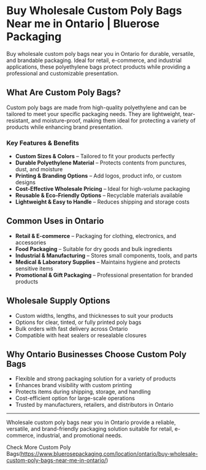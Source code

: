 # Buy Wholesale Custom Poly Bags Near me in Ontario | Bluerose Packaging

Buy wholesale custom poly bags near you in Ontario for durable, versatile, and brandable packaging. Ideal for retail, e-commerce, and industrial applications, these polyethylene bags protect products while providing a professional and customizable presentation.

## What Are Custom Poly Bags?  

Custom poly bags are made from high-quality polyethylene and can be tailored to meet your specific packaging needs. They are lightweight, tear-resistant, and moisture-proof, making them ideal for protecting a variety of products while enhancing brand presentation.  

### Key Features & Benefits  

- **Custom Sizes & Colors** – Tailored to fit your products perfectly  
- **Durable Polyethylene Material** – Protects contents from punctures, dust, and moisture  
- **Printing & Branding Options** – Add logos, product info, or custom designs  
- **Cost-Effective Wholesale Pricing** – Ideal for high-volume packaging  
- **Reusable & Eco-Friendly Options** – Recyclable materials available  
- **Lightweight & Easy to Handle** – Reduces shipping and storage costs  

## Common Uses in Ontario  

- **Retail & E-commerce** – Packaging for clothing, electronics, and accessories  
- **Food Packaging** – Suitable for dry goods and bulk ingredients  
- **Industrial & Manufacturing** – Stores small components, tools, and parts  
- **Medical & Laboratory Supplies** – Maintains hygiene and protects sensitive items  
- **Promotional & Gift Packaging** – Professional presentation for branded products  

## Wholesale Supply Options  

- Custom widths, lengths, and thicknesses to suit your products  
- Options for clear, tinted, or fully printed poly bags  
- Bulk orders with fast delivery across Ontario  
- Compatible with heat sealers or resealable closures  

## Why Ontario Businesses Choose Custom Poly Bags  

- Flexible and strong packaging solution for a variety of products  
- Enhances brand visibility with custom printing  
- Protects items during shipping, storage, and handling  
- Cost-efficient option for large-scale operations  
- Trusted by manufacturers, retailers, and distributors in Ontario  

---  
Wholesale custom poly bags near you in Ontario provide a reliable, versatile, and brand-friendly packaging solution suitable for retail, e-commerce, industrial, and promotional needs.  

Check More Custom Poly Bags(https://www.bluerosepackaging.com/location/ontario/buy-wholesale-custom-poly-bags-near-me-in-ontario/)

